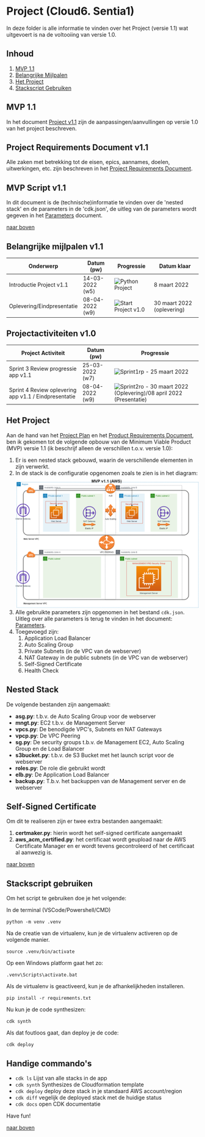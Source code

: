 # Project (Cloud6. Sentia1)
In deze folder is alle informatie te vinden over het Project (versie 1.1) wat uitgevoert is na de voltooiing van versie 1.0.  
## Inhoud  
1. [MVP 1.1](https://github.com/techgrounds/cloud-6-repo-henkvanderduim/tree/main/mvpfinal#mvp-11)  
2. [Belangrijke Mijlpalen](https://github.com/techgrounds/cloud-6-repo-henkvanderduim/tree/main/mvpfinal#belangrijke-mijlpalen-v11)
3. [Het Project](https://github.com/techgrounds/cloud-6-repo-henkvanderduim/tree/main/mvpfinal#het-project)
4. [Stackscript Gebruiken](https://github.com/techgrounds/cloud-6-repo-henkvanderduim/tree/main/mvpfinal#stackscript-gebruiken)

## MVP 1.1
In het document [Project v1.1](https://docs.google.com/document/d/1CT8AtpS_o81EeGhCEzPSn8XVu-lkvngzHyz8zWnoGmE/edit) zijn de aanpassingen/aanvullingen op versie 1.0 van het project beschreven.

## Project Requirements Document v1.1
Alle zaken met betrekking tot de eisen, epics, aannames, doelen, uitwerkingen, etc. zijn beschreven in het [Project Requirements Document](../mvpfinal/Product_Requirements_Document_v_1_1.md).

## MVP Script v1.1
In dit document is de (technische)informatie te vinden over de 'nested stack' en de parameters in de 'cdk.json', de uitleg van de parameters wordt gegeven in het [Parameters](../mvpfinal/parameters_v_1_1.md) document.  

[naar boven](https://github.com/techgrounds/cloud-6-repo-henkvanderduim/tree/main/mvpfinal#inhoud)  


## Belangrijke mijlpalen v1.1
| **Onderwerp**              | **Datum (pw)**  | **Progressie**                                                                               | **Datum klaar**            |
| -------------------------- | --------------- | -------------------------------------------------------------------------------------------- | -------------------------- |
| Introductie Project v1.1   | 14-03-2022 (w5) | ![Python Project](https://us-central1-progress-markdown.cloudfunctions.net/progress/100)     | 8 maart 2022               |
| Oplevering/Eindpresentatie | 08-04-2022 (w9) | ![Start Project v1.0](https://us-central1-progress-markdown.cloudfunctions.net/progress/100) | 30 maart 2022 (oplevering) |


## Projectactiviteiten v1.0
| **Project Activiteit**                                | **Datum (pw)**  | **Progressie**                                                                                                                              |
| ----------------------------------------------------- | --------------- | ------------------------------------------------------------------------------------------------------------------------------------------- |
| Sprint 3 Review progressie app v1.1                   | 25-03-2022 (w7) | ![Sprint1rp](https://us-central1-progress-markdown.cloudfunctions.net/progress/100) - 25 maart 2022                                         |
| Sprint 4 Review oplevering app v1.1 / Eindpresentatie | 08-04-2022 (w9) | ![Sprint2ro](https://us-central1-progress-markdown.cloudfunctions.net/progress/50) - 30 maart 2022 (Oplevering)/08 april 2022 (Presentatie) |

## Het Project
Aan de hand van het [Project Plan](https://docs.google.com/document/d/1CT8AtpS_o81EeGhCEzPSn8XVu-lkvngzHyz8zWnoGmE/edit) en het [Product Requirements Document](../mvpfinal/Product_Requirements_Document_v_1_1.md), ben ik gekomen tot de volgende opbouw van de Minimum Viable Product (MVP) versie 1.1 (ik beschrijf alleen de verschillen t.o.v. versie 1.0):  
1. Er is een nested stack gebouwd, waarin de verschillende elementen in zijn verwerkt.
2. In de stack is de configuratie opgenomen zoals te zien is in het diagram:  
![diagram](../00_includes/MVP%20v1.1%20(AWS).drawio.png)  
3. Alle gebruikte parameters zijn opgenomen in het bestand `cdk.json`. Uitleg over alle parameters is terug te vinden in het document: [Parameters](../mvpfinal/parameters_v_1_1.md).
4. Toegevoegd zijn:
   1. Application Load Balancer
   2. Auto Scaling Group
   3. Private Subnets (in de VPC van de webserver)
   4. NAT Gateway in de public subnets (in de VPC van de webserver)
   5. Self-Signed Certificate 
   6. Health Check

## Nested Stack
De volgende bestanden zijn aangemaakt:
- **asg.py**: t.b.v. de Auto Scaling Group voor de webserver
- **mngt.py**: EC2 t.b.v. de Management Server
- **vpcs.py**: De benodigde VPC's, Subnets en NAT Gateways
- **vpcp.py**: De VPC Peering
- **sg.py**: De security groups t.b.v. de Management EC2, Auto Scaling Group en de Load Balancer
- **s3bucket.py**: t.b.v. de S3 Bucket met het launch script voor de webserver
- **roles.py**: De role die gebruikt wordt
- **elb.py**: De Application Load Balancer
- **backup.py**: T.b.v. het backuppen van de Management server en de webserver

## Self-Signed Certificate
Om dit te realiseren zijn er twee extra bestanden aangemaakt:
1. **certmaker.py**: hierin wordt het self-signed certificate aangemaakt
2. **aws_acm_certified.py**: het certificaat wordt geupload naar de AWS Certificate Manager en er wordt tevens gecontroleerd of het certificaat al aanwezig is.

[naar boven](https://github.com/techgrounds/cloud-6-repo-henkvanderduim/tree/main/mvpfinal#inhoud)  

## Stackscript gebruiken
Om het script te gebruiken doe je het volgende:  

In de terminal (VSCode/Powershell/CMD)
```
python -m venv .venv
```

Na de creatie van de virtualenv, kun je de virtualenv activeren op de volgende manier.

```
source .venv/bin/activate
```

Op een Windows platform gaat het zo:

```
.venv\Scripts\activate.bat
```

Als de virtualenv is geactiveerd, kun je de afhankelijkheden installeren.

```
pip install -r requirements.txt
```

Nu kun je de code synthesizen:

```
cdk synth
```

Als dat foutloos gaat, dan deploy je de code:

```
cdk deploy
```

## Handige commando's

 * `cdk ls`          Lijst van alle stacks in de app
 * `cdk synth`       Synthesizes de Cloudformation template
 * `cdk deploy`      deploy deze stack in je standaard AWS account/region
 * `cdk diff`        vegelijk de deployed stack met de huidige status
 * `cdk docs`        open CDK documentatie

Have fun!

[naar boven](https://github.com/techgrounds/cloud-6-repo-henkvanderduim/tree/main/mvpfinal#inhoud)  
